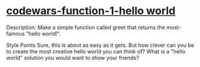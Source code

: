 # [codewars-function-1-hello world](https://www.codewars.com/kata/523b4ff7adca849afe000035/train/java)

Description:
Make a simple function called greet that returns the most-famous "hello world!".

Style Points
Sure, this is about as easy as it gets. But how clever can you be to create the most creative hello world you can think of? What is a "hello world" solution you would want to show your friends?
